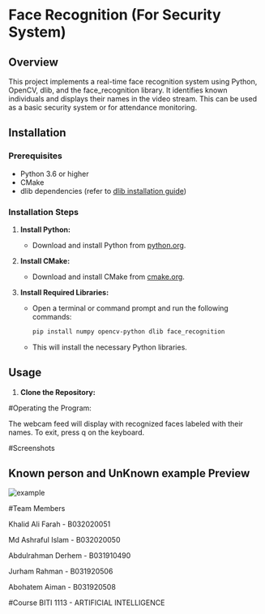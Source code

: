 # Face Recognition (For Security System)

## Overview

This project implements a real-time face recognition system using Python, OpenCV, dlib, and the face_recognition library. It identifies known individuals and displays their names in the video stream. This can be used as a basic security system or for attendance monitoring.

## Installation

### Prerequisites

- Python 3.6 or higher
- CMake
- dlib dependencies (refer to [dlib installation guide](https://github.com/davisking/dlib))

### Installation Steps

1. **Install Python:**
   - Download and install Python from [python.org](https://www.python.org/).

2. **Install CMake:**
   - Download and install CMake from [cmake.org](https://cmake.org/download/).

3. **Install Required Libraries:**
   - Open a terminal or command prompt and run the following commands:

     ```bash
     pip install numpy opencv-python dlib face_recognition
     ```

   - This will install the necessary Python libraries.

## Usage

1. **Clone the Repository:**

#Operating the Program:

The webcam feed will display with recognized faces labeled with their names.
To exit, press q on the keyboard.

#Screenshots

## Known person and UnKnown example Preview

![example](example.png)





#Team Members

Khalid Ali Farah - B032020051

Md Ashraful Islam - B032020050

Abdulrahman Derhem - B031910490

Jurham Rahman - B031920506

Abohatem Aiman - B031920508

#Course 
BITI 1113 - ARTIFICIAL INTELLIGENCE



